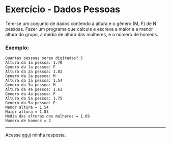 # Exercício - Dados Pessoas

Tem-se um conjunto de dados contendo a altura e o gênero (M, F) de N pessoas. Fazer um programa
que calcule e escreva a maior e a menor altura do grupo, a média de altura das mulheres, e o número
de homens. 


</div>

### Exemplo:

```
Quantas pessoas serao digitadas? 5
Altura da 1a pessoa: 1.70
Genero da 1a pessoa: F
Altura da 2a pessoa: 1.83
Genero da 2a pessoa: M
Altura da 3a pessoa: 1.54
Genero da 3a pessoa: M
Altura da 4a pessoa: 1.61
Genero da 4a pessoa: F
Altura da 5a pessoa: 1.75
Genero da 5a pessoa: F
Menor altura = 1.54
Maior altura = 1.83
Media das alturas das mulheres = 1.69
Numero de homens = 2 

```


---
Acesse [aqui](https://github.com/JonathanBarr0s/Udemy-Java/blob/main/Se%C3%A7%C3%A3o%2010%20-%20Comportamento%20de%20memoria%2C%20arrays%2C%20listas/11.%20dados_pessoais/src/Aplica%C3%A7%C3%A3o/Programa.java) minha resposta.